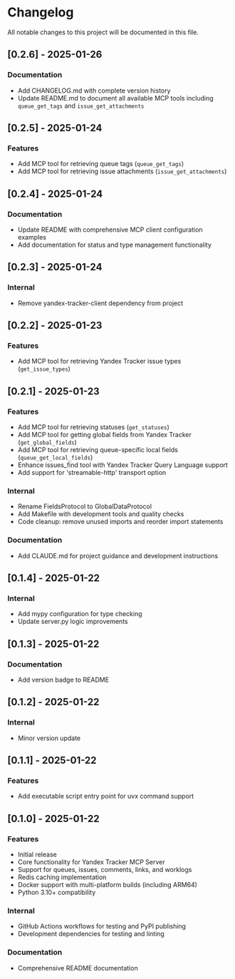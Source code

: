 # Changelog

All notable changes to this project will be documented in this file.

## [0.2.6] - 2025-01-26

### Documentation
- Add CHANGELOG.md with complete version history
- Update README.md to document all available MCP tools including `queue_get_tags` and `issue_get_attachments`

## [0.2.5] - 2025-01-24

### Features
- Add MCP tool for retrieving queue tags (`queue_get_tags`)
- Add MCP tool for retrieving issue attachments (`issue_get_attachments`)

## [0.2.4] - 2025-01-24

### Documentation
- Update README with comprehensive MCP client configuration examples
- Add documentation for status and type management functionality

## [0.2.3] - 2025-01-24

### Internal
- Remove yandex-tracker-client dependency from project

## [0.2.2] - 2025-01-23

### Features
- Add MCP tool for retrieving Yandex Tracker issue types (`get_issue_types`)

## [0.2.1] - 2025-01-23

### Features
- Add MCP tool for retrieving statuses (`get_statuses`)
- Add MCP tool for getting global fields from Yandex Tracker (`get_global_fields`)
- Add MCP tool for retrieving queue-specific local fields (`queue_get_local_fields`)
- Enhance issues_find tool with Yandex Tracker Query Language support
- Add support for 'streamable-http' transport option

### Internal
- Rename FieldsProtocol to GlobalDataProtocol
- Add Makefile with development tools and quality checks
- Code cleanup: remove unused imports and reorder import statements

### Documentation
- Add CLAUDE.md for project guidance and development instructions

## [0.1.4] - 2025-01-22

### Internal
- Add mypy configuration for type checking
- Update server.py logic improvements

## [0.1.3] - 2025-01-22

### Documentation
- Add version badge to README

## [0.1.2] - 2025-01-22

### Internal
- Minor version update

## [0.1.1] - 2025-01-22

### Features
- Add executable script entry point for uvx command support

## [0.1.0] - 2025-01-22

### Features
- Initial release
- Core functionality for Yandex Tracker MCP Server
- Support for queues, issues, comments, links, and worklogs
- Redis caching implementation
- Docker support with multi-platform builds (including ARM64)
- Python 3.10+ compatibility

### Internal
- GitHub Actions workflows for testing and PyPI publishing
- Development dependencies for testing and linting

### Documentation
- Comprehensive README documentation